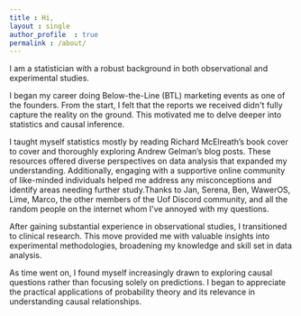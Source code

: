 ```yaml
---
title : Hi,
layout : single
author_profile	: true
permalink : /about/
---
```


I am a statistician with a robust background in both observational and experimental studies.

I began my career doing Below-the-Line (BTL) marketing events as one of the founders. From the start, I felt that the reports we received didn't fully capture the reality on the ground. This motivated me to delve deeper into statistics and causal inference.

I taught myself statistics mostly by reading Richard McElreath’s book cover to cover and thoroughly exploring Andrew Gelman’s blog posts. These resources offered diverse perspectives on data analysis that expanded my understanding. Additionally, engaging with a supportive online community of like-minded individuals helped me address any misconceptions and identify areas needing further study.Thanks to Jan, Serena, Ben, WawerOS, Lime, Marco, the other members of the Uof Discord community, and all the random people on the internet whom I've annoyed with my questions.

After gaining substantial experience in observational studies, I transitioned to clinical research. This move provided me with valuable insights into experimental methodologies, broadening my knowledge and skill set in data analysis.

As time went on, I found myself increasingly drawn to exploring causal questions rather than focusing solely on predictions. I began to appreciate the practical applications of probability theory and its relevance in understanding causal relationships.

